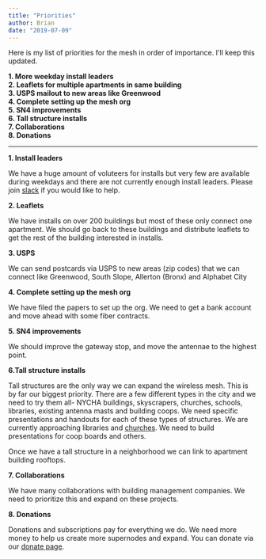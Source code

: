 ```yaml
---
title: "Priorities"
author: Brian
date: "2019-07-09"
---
```


Here is my list of priorities for the mesh in order of importance. I'll keep this updated.

**1. More weekday install leaders**    
**2. Leaflets for multiple apartments in same building**  
**3. USPS mailout to new areas like Greenwood**  
**4. Complete setting up the mesh org**  
**5. SN4 improvements**  
**6. Tall structure installs**  
**7. Collaborations**  
**8. Donations**  

---

**1. Install leaders**

We have a huge amount of voluteers for installs but very few are available during weekdays and there are not currently enough install leaders. Please join [slack](https://slack.nycmesh.net) if you would like to help.

**2. Leaflets**

We have installs on over 200 buildings but most of these only connect one apartment. We should go back to these buildings and distribute leaflets to get the rest of the building interested in installs. 

**3. USPS**

We can send postcards via USPS to new areas (zip codes) that we can connect like Greenwood, South Slope, Allerton (Bronx) and Alphabet City

**4. Complete setting up the mesh org**

We have filed the papers to set up the org. We need to get a bank account and move ahead with some fiber contracts.

**5. SN4 improvements**

We should improve the gateway stop, and move the antennae to the highest point.

**6.Tall structure installs**

Tall structures are the only way we can expand the wireless mesh. This is by far our biggest priority. There are a few different types in the city and we need to try them all- NYCHA buildings, skyscrapers, churches, schools, libraries, existing antenna masts and building coops. We need specific presentations and handouts for each of these types of structures. We are currently approaching libraries and [churches](/leaflet/church.pdf). We need to build presentations for coop boards and others.

Once we have a tall structure in a neighborhood we can link to apartment building rooftops.

**7. Collaborations**

We have many collaborations with building management companies. We need to prioritize this and expand on these projects.

**8. Donations**

Donations and subscriptions pay for everything we do. We need more money to help us create more supernodes and expand. You can donate via our [donate page](/donate).
